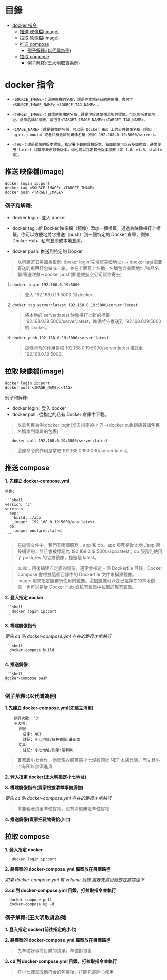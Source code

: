 # 目錄

- [docker 指令](#docker-指令)
  - [推送 映像檔(image)](#推送-映像檔image)
  - [拉取 映像檔(image)](#拉取-映像檔image)
  - [推送 compose](#推送-compose)
    - [例子解釋:(以代購為例)](#例子解釋以代購為例)
  - [拉取 compose](#拉取-compose)
    - [例子解釋:(王大明取貨為例)](#例子解釋王大明取貨為例)

# docker 指令

- `<SOURCE_IMAGE>：源映像檔的名稱，這是你本地已有的映像檔，會包含<SOURCE_IMAGE_NAME>:<SOURCE_TAG_NAME> 。`

- `<TARGET_IMAGE>：目標映像檔的名稱，這是你給映像檔添加的標籤，可以包括倉庫地址、倉庫名稱和標籤，會包含<TARGET_IMAGE_NAME>:<TARGET_TAG_NAME>。`

- `<IMAGE_NAME>：這是鏡像的名稱，可以是 Docker Hub 上的公共鏡像名稱（例如 nginx、ubuntu）或者私有倉庫的鏡像名稱（例如 192.168.0.19:5000/server）。`

- `<TAG>：這是鏡像的版本標籤，指定要下載的具體版本。每個鏡像可以有多個標籤，通常使用 latest 標籤來表示最新版本。你也可以指定其他版本標籤（如 1.0、v1.0、stable 等）。`

## 推送 映像檔(image)

```shell
docker login ip:port
docker tag <SOURCE_IMAGE> <TARGET_IMAGE>
docker push <TARGET_IMAGE>
```

### 例子和解釋:

- docker login : 登入 docker
- docker tag : 給 Docker 映像檔（鏡像）添加一個標籤。通過為映像檔打上標籤，你可以方便地將它推送（push）到一個特定的 Docker 倉庫，例如 Docker Hub、私有倉庫或本地倉庫。

- docker push: 推送到特定的 Docker

> 以包裹寄去美國為舉例: docker login(先填寫美國地址) -> docker tag(把要寄送的東西打包做成一箱，並在上面寫上名稱，名稱包含美國地址/物品名稱:寄送次數->docker push(郵差或航空公司幫你寄去)

1.  ```shell
    docker login 192.168.0.19:5000
    ```

    > 登入 192.168.0.19:5000 的 docker

2.  ```shell
    docker tag server:latest 192.168.0.19:5000/server:latest
    ```

    > 將本地的 server:latest 映像檔打上新的標籤 192.168.0.19:5000/server:latest，準備將它推送到 192.168.0.19:5000 的 Docker。

3.  ```shell
    docker push 192.168.0.19:5000/server:latest
    ```
    > 這條命令的作用是把 192.168.0.19:5000/server:latest 推送到 192.168.0.19:5000。

## 拉取 映像檔(image)

```shell
docker login ip:port
docker pull <IMAGE_NAME>:<TAG>
```

例子和解釋:

- docker login : 登入 docker
- docker pull : 從指定的私有 Docker 倉庫中下載。

> 以拿包裹為例:docker login(進去指定的小 7) ->docker pull(跟店員講包裹名稱拿到專屬的包裹)

```shell
   docker pull 192.168.0.19:5000/server:latest
```

> 這條命令的作用是拿取 192.168.0.19:5000/server:latest。

## 推送 compose

**1. 先建立 docker-compose.yml**

    舉例:

    ```shell
    version: '3'
    services:
      app:
        build: ./app
        image:  192.168.0.19:5000/app:latest
      db:
        image: postgres:latest
    ```

> 在這個文件中，我們有兩個服務：app 和 db。app 服務是從本地 ./app 目錄構建的，並且會被標記為 192.168.0.19:5000/app:latest；db 服務則使用了 postgres 的官方鏡像，標籤是 latest。

> build：用來構建自定義的鏡像，通常會指定一個 Dockerfile 目錄，Docker Compose 會根據這個目錄中的 Dockerfile 文件來構建鏡像。<br>
> image: 用來指定服務所使用的鏡像。這個鏡像可以是已經存在的本地鏡像，也可以是從 Docker Hub 或私有倉庫中拉取的現有鏡像。

**2. 登入指定 docker**

    ```shell
       docker login ip:port
    ```

**3. 構建鏡像指令**

_要先 cd 到 docker-compose.yml 存在的路徑才能執行_

    ```shell
      docker-compose build
    ```

**4. 推送鏡像**

    ```shell
    docker-compose push
    ```

### 例子解釋:(以代購為例)

**1.先建立 docker-compose.yml(先建立清單)**

```shell
    購買次數: '3'
    王大明:
      衣服:
        店家: NET
        註記: 小七地址/紅色衣服:最新款
      文具:
        註記: 小七地址/鉛筆:最新款
```

> 賣家跟小七合作，他發現衣服目前小七沒有須從 NET 本店代購，而文具小七有所以無須進貨

**2. 登入指定 docker(王大明指定小七地址)**

**3. 構建鏡像指令(賣家根據清單準備貨物)**

_要先 cd 到 docker-compose.yml 存在的路徑才能執行_

> 需要看著清單準備貨物，沒有清單無法準備貨物

**4. 推送鏡像(賣家把貨物寄給小七)**

## 拉取 compose

**1. 登入指定 docker**

```shell
   docker login ip:port
```

**2. 將專案的 docker-compose.yml 檔案放在目標路徑**

_如果 docker-compose.yml 有 volume 目錄 需要先將目錄放在該路徑下_

**3.cd 到 docker-compose.yml 目錄，打拉取指令並執行**

```shell
  docker-compose pull
  docker-compose up -d
```

### 例子解釋:(王大明取貨為例)

**1. 登入指定 docker(前往指定的小七)**

**2. 將專案的 docker-compose.yml 檔案放在目標路徑**

> 先準備好事前訂購的清單，準備對包裹

**3. cd 到 docker-compose.yml 目錄，打拉取指令並執行**

> 在小七裡拿取到符合的包裹後，打開包裹開心使用
